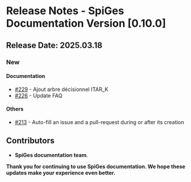# Release Notes - SpiGes Documentation Version [0.10.0]

## Release Date: 2025.03.18

### New

#### Documentation

- [#229](https://github.com/SpiGes/handbook/issues/229) - Ajout arbre décisionnel ITAR_K
- [#226](https://github.com/SpiGes/handbook/issues/226) - Update FAQ

#### Others

- [#213](https://github.com/SpiGes/handbook/issues/213) - Auto-fill an issue and a pull-request during or after its creation

## Contributors

- **SpiGes documentation team**.

**Thank you for continuing to use SpiGes documentation. We hope these updates make your experience even better.**
